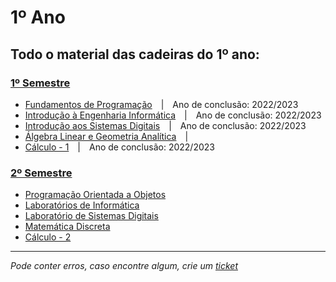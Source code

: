 # 1º Ano
## Todo o material das cadeiras do 1º ano:
### [1º Semestre](https://github.com/TiagoRG/uaveiro-leci/tree/master/1ano/1semestre)

- [Fundamentos de Programação](https://github.com/TiagoRG/uaveiro-leci/tree/master/1ano/1semestre/fp)&emsp;|&emsp;Ano de conclusão: 2022/2023
- [Introdução à Engenharia Informática](https://github.com/TiagoRG/uaveiro-leci/tree/master/1ano/1semestre/iei)&emsp;|&emsp;Ano de conclusão: 2022/2023
- [Introdução aos Sistemas Digitais](https://github.com/TiagoRG/uaveiro-leci/tree/master/1ano/1semestre/isd)&emsp;|&emsp;Ano de conclusão: 2022/2023
- [&Aacute;lgebra Linear e Geometria Anal&iacute;tica](https://github.com/TiagoRG/uaveiro-leci/tree/master/1ano/1semestre/alga)&emsp;|&emsp;
- [C&aacute;lculo - 1](https://github.com/TiagoRG/uaveiro-leci/tree/master/1ano/1semestre/c1)&emsp;|&emsp;Ano de conclusão: 2022/2023

### [2º Semestre](https://github.com/TiagoRG/uaveiro-leci/tree/master/1ano/2semestre)

- [Programação Orientada a Objetos](https://github.com/TiagoRG/uaveiro-leci/tree/master/1ano/2semestre/poo)
- [Laboratórios de Informática](https://github.com/TiagoRG/uaveiro-leci/tree/master/1ano/2semestre/labi)
- [Laboratório de Sistemas Digitais](https://github.com/TiagoRG/uaveiro-leci/tree/master/1ano/2semestre/lsd)
- [Matem&aacute;tica Discreta](https://github.com/TiagoRG/uaveiro-leci/tree/master/1ano/2semestre/md)
- [C&aacute;lculo - 2](https://github.com/TiagoRG/uaveiro-leci/tree/master/1ano/2semestre/c2)

---
*Pode conter erros, caso encontre algum, crie um* [*ticket*](https://github.com/TiagoRG/uaveiro-leci/issues/new)
